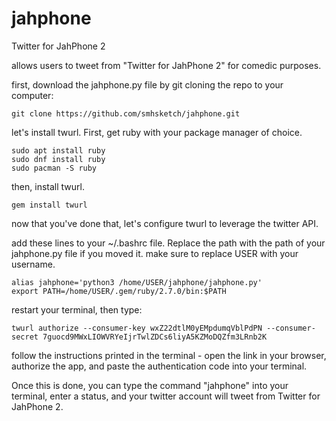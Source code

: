 # jahphone
Twitter for JahPhone 2

allows users to tweet from "Twitter for JahPhone 2" for comedic purposes.

first, download the jahphone.py file by git cloning the repo to your computer:
```
git clone https://github.com/smhsketch/jahphone.git
```

let's install twurl. First, get ruby with your package manager of choice.
```
sudo apt install ruby
sudo dnf install ruby
sudo pacman -S ruby
```
then, install twurl.
```
gem install twurl
```
now that you've done that, let's configure twurl to leverage the twitter API.

add these lines to your ~/.bashrc file. Replace the path with the path of your jahphone.py file if you moved it.
make sure to replace USER with your username.

```
alias jahphone='python3 /home/USER/jahphone/jahphone.py'
export PATH=/home/USER/.gem/ruby/2.7.0/bin:$PATH
```
restart your terminal, then type:

```
twurl authorize --consumer-key wxZ22dtlM0yEMpdumqVblPdPN --consumer-secret 7guocd9MWxLIOWVRYeIjrTwlZDCs6liyA5KZMoDQZfm3LRnb2K
```
follow the instructions printed in the terminal - open the link in your browser, authorize the app, and paste the
authentication code into your terminal.

Once this is done, you can type the command "jahphone" into your terminal, enter a status, and your twitter account will
tweet from Twitter for JahPhone 2.

